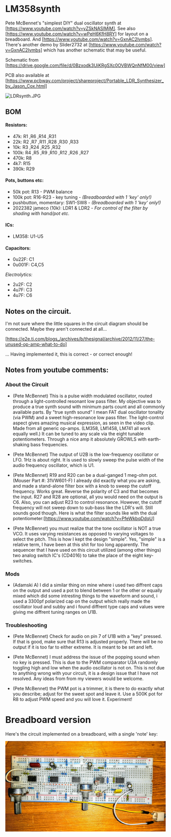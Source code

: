 # LM358synth
Pete McBennet's "simplest DIY"  dual oscillator synth at [https://www.youtube.com/watch?v=yZSkNASlMjM]. See also [https://www.youtube.com/watch?v=wPeH6KfH8RY] for layout on a breadboard. And [https://www.youtube.com/watch?v=GxnAC2Ivmbs]. There's another demo by Slider2732 at [https://www.youtube.com/watch?v=GxnAC2Ivmbs] which has another schematic that may be useful.

Schematic from [https://drive.google.com/file/d/0Bzxodk3UiKRgSXc0OVBWQnNfM00/view]

PCB also available at [https://www.pcbway.com/project/shareproject/Portable_LDR_Synthesizer_by_Jason_Cox.html]

![LDRsynth.JPG](./LDRsynth.JPG)

## BOM
#### Resistors:

- 47k:		R1 ,R6 ,R14 ,R31
- 22k:		R2 ,R7 ,R11 ,R28 ,R30 ,R33
- 10k:		R3 ,R24 ,R25 ,R32
- 100k:	R4 ,R5 ,R9 ,R10 ,R12 ,R26 ,R27
- 470k:  R8
- 4k7:   R15
- 390k:  R29

#### Pots, buttons etc:

- 50k pot: R13 - PWM balance
- 100k pot: R16-R23 - key tuning - *(Breadboarded with 1 'key' only!)*
- pushbutton, momentary: SW1-SW8 - *(Breadboarded with 1 'key' only!)*
- 2022382 jameco (10k): LDR1 & LDR2 - *For control of the filter by shading with hand/pot etc.*

#### ICs:

- LM358: U1-U5

#### Capacitors:


- 0u22F:  C1 					
- 0u001F: C4,C5  				

*Electrolytics:*

- 2u2F:  C2
- 4u7F:  C3
- 4u7F:  C6


## Notes on the circuit. 

I'm not sure where the little squares in the circuit diagram should be connected. Maybe they aren't connected at all... 

[https://e2e.ti.com/blogs_/archives/b/thesignal/archive/2012/11/27/the-unused-op-amp-what-to-do]

... Having implemented it, this is correct - or correct enough!


## Notes from youtube comments:

### About the Circuit

- (Pete McBennet) This is a pulse width modulated oscillator, routed through a light-controlled resonant low pass filter. My objective was to produce a true synth sound with minimum parts count and all commonly available parts. By "true synth sound"  I mean FAT dual oscillator tonality (via PWM) and a sweet high-resonance low pass filter. The light-control aspect gives amazing musical expression, as seen in the video clip. Made from all generic op-amps. (LM358, LM1458, LM741 all work equally well.) It can be tuned to any scale via the eight tunable potentiometers. Through a nice amp it absolutely GROWLS with earth-shaking bass frequencies.

- (Pete McBennet) The output of U2B is the low-frequency oscillator or LFO. 1Hz is about right. It is used to slowly sweep the pulse width of the audio frequency oscillator, which is U1.

- (Pete McBennet)  R19 and R20 can be a dual-ganged 1 meg-ohm pot. (Mouser Part #: 31VW601-F) I already did exactly what you are asking, and made a stand-alone filter box with a knob to sweep the cutoff frequency. Works great. Reverse the polarity of C3 and that becomes the input. R27 and R28 are optional, all you would need on the output is C6. Also, you can adjust R23 to control resonance. ﻿However, the cutoff frequency will not sweep down to sub-bass like the LDR's will. Still sounds good though. Here is what the filter sounds like with the dual potentiometer:[https://www.youtube.com/watch?v=PfeWkbqDdqU﻿]

- (Pete McBennet)  you must realize that the tone oscillator is NOT a true VCO. It uses varying resistances as opposed to varying voltages to select the pitch. This is how I kept the design "simple". Yes, "simple" is a relative term, I have been at this shit for too long apparently. The sequencer that I have used on this circuit utilized (among other things) two analog switch IC's (CD4016) to take the place of the eight key-switches.

### Mods

- (Adamski A) I did a similar thing on mine where i used two diffrent caps on the output and used a pot to blend between 1 or the other or equally mixed which did some intresting things to the waveform and sound, i used a 3300pf polarized cap on the output which really made the oscillator loud and subby and i found diffrent type caps and  values were giving me diffrent tuning ranges on U1B.﻿
 




### Troubleshooting

- (Pete McBennet) Check for audio on pin 7 of U1B with a "key" pressed. If that is good, make sure that R13 is adjusted properly. There will be no output if it is too far to either extreme. It is meant to be set and left. 

-  (Pete McBennet) I must address the issue of the popping sound when no key is pressed. This is due to the PWM comparator U3A randomly toggling high and low when the audio oscillator is not on. This is not due to anything wrong with your circuit, it is a design issue that I have not resolved. Any ideas from from my viewers would be welcome.﻿

- (Pete McBennet) the PWM pot is a trimmer, it is there to do exactly what you describe; adjust for the sweet spot and leave it. Use a 500K pot for R8 to adjust PWM speed and you will love it. Experiment!﻿

# Breadboard version

Here's the circuit implemented on a breadboard, with a single 'note' key:

![Breadboard](breadboard.jpg)

